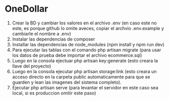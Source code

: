 # OneDollar


1. Crear la BD y cambiar los valores en el archivo .env (en caso este no este, es porque github lo omite aveces, copiar el archvio .env.example y cambiarle el nombre a .env)
2. Instalar las dependencias de composer
3. Installar las dependencias de node_modules (npm install y npm run dev)
4. Para ejecutar las tablas con el comando php artisan migrate (para usar los datos de prueba debe importar el archivo ecommerce.sql)
5. Luego en la consola ejectuar php artisan key:generate (esto creara la llave del proyecto)
6. Luego en la consola ejecutar php artisan storage:link (esto creara un acceso directo en la carpeta public automaticamente para que se guarden y lean las imagenes del sistema completo).
7. Ejecutar php artisan serve (para levantar el servidor en este caso sea local, si es produccion omitir este paso)

